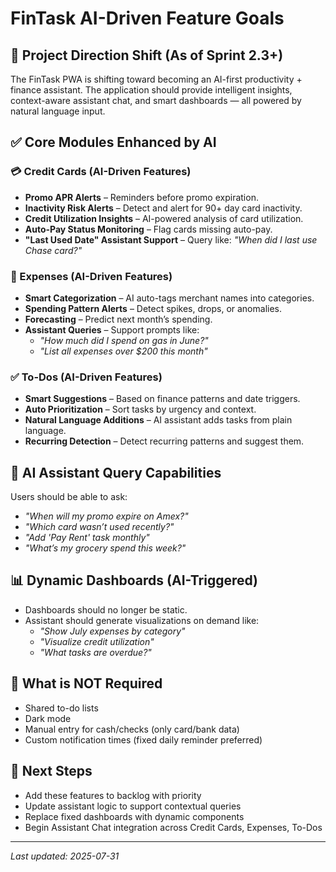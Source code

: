 
# FinTask AI-Driven Feature Goals

## 🎯 Project Direction Shift (As of Sprint 2.3+)
The FinTask PWA is shifting toward becoming an AI-first productivity + finance assistant. The application should provide intelligent insights, context-aware assistant chat, and smart dashboards — all powered by natural language input.

## ✅ Core Modules Enhanced by AI

### 💳 Credit Cards (AI-Driven Features)
- **Promo APR Alerts** – Reminders before promo expiration.
- **Inactivity Risk Alerts** – Detect and alert for 90+ day card inactivity.
- **Credit Utilization Insights** – AI-powered analysis of card utilization.
- **Auto-Pay Status Monitoring** – Flag cards missing auto-pay.
- **"Last Used Date" Assistant Support** – Query like: _"When did I last use Chase card?"_

### 💸 Expenses (AI-Driven Features)
- **Smart Categorization** – AI auto-tags merchant names into categories.
- **Spending Pattern Alerts** – Detect spikes, drops, or anomalies.
- **Forecasting** – Predict next month’s spending.
- **Assistant Queries** – Support prompts like:
  - _"How much did I spend on gas in June?"_
  - _"List all expenses over $200 this month"_

### ✅ To-Dos (AI-Driven Features)
- **Smart Suggestions** – Based on finance patterns and date triggers.
- **Auto Prioritization** – Sort tasks by urgency and context.
- **Natural Language Additions** – AI assistant adds tasks from plain language.
- **Recurring Detection** – Detect recurring patterns and suggest them.

## 🤖 AI Assistant Query Capabilities
Users should be able to ask:
- _"When will my promo expire on Amex?"_
- _"Which card wasn’t used recently?"_
- _"Add 'Pay Rent' task monthly"_
- _"What’s my grocery spend this week?"_

## 📊 Dynamic Dashboards (AI-Triggered)
- Dashboards should no longer be static.
- Assistant should generate visualizations on demand like:
  - _"Show July expenses by category"_
  - _"Visualize credit utilization"_
  - _"What tasks are overdue?"_

## 🚫 What is NOT Required
- Shared to-do lists
- Dark mode
- Manual entry for cash/checks (only card/bank data)
- Custom notification times (fixed daily reminder preferred)

## 🔁 Next Steps
- Add these features to backlog with priority
- Update assistant logic to support contextual queries
- Replace fixed dashboards with dynamic components
- Begin Assistant Chat integration across Credit Cards, Expenses, To-Dos

---

_Last updated: 2025-07-31_
